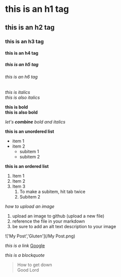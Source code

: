 # this is an h1 tag
## this is an h2 tag
### this is an h3 tag
#### this is an h4 tag
##### this is an h5 tag
###### this is an h6 tag

*this is italics*<br>
_this is also italics_

**this is bold**<br>
__this is also bold__

_let's **combine** bold and italics_

**this is an unordered list**
* item 1
* item 2
  * subitem 1
  * subitem 2

**this is an ordered list**
1. Item 1
2. Item 2
3. Item 3
    1. To make a subitem, hit tab twice
    2. Subitem 2

*how to upload an image*
1. upload an image to github (upload a new file)
2. reference the file in your markdown
3. be sure to add an alt text description to your image

!['My Post','Gluten'](/My Post.png)

*this is a link*
[Google](https://www.google.com/)

*this is a blockquote*

> How to get down<br>
> Good Lord
